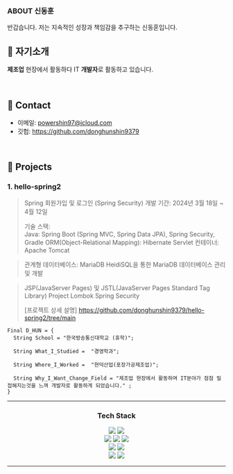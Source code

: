 
### ABOUT 신동훈
반갑습니다. 저는 지속적인 성장과 책임감을 추구하는 신동훈입니다. 
</br>

## :pushpin: 자기소개
**제조업** 현장에서 활동하다 IT **개발자**로 활동하고 있습니다.

</br>

## :pushpin: Contact
- 이메일: powershin97@icloud.com
- 깃헙: https://github.com/donghunshin9379

</br>

## :pushpin: Projects
### 1. hello-spring2
> Spring 회원가입 및 로그인 (Spring Security)
>개발 기간: 2024년 3월 18일 ~ 4월 12일
>
>기술 스택:  
> Java: Spring Boot (Spring MVC, Spring Data JPA), Spring Security, Gradle
> ORM(Object-Relational Mapping): Hibernate
> Servlet 컨테이너: Apache Tomcat

> 관계형 데이터베이스: MariaDB
> HeidiSQL을 통한 MariaDB 데이터베이스 관리 및 개발

> JSP(JavaServer Pages) 및 JSTL(JavaServer Pages Standard Tag Library)
> Project Lombok
> Spring Security
> 
>[프로젝트 상세 설명] https://github.com/donghunshin9379/hello-spring2/tree/main






```
Final D_HUN = {
  String School = "한국방송통신대학교 (휴학)";

  String What_I_Studied =  "경영학과";

  String Where_I_Worked =  "현덕산업(포장가공제조업)";

  String Why_I_Want_Change_Field = "제조업 현장에서 활동하며 IT분야가 점점 밀접해지는것을 느껴 개발자로 활동하게 되었습니다." ;
}
```

<hr>
<div align="center">
    <h3>Tech Stack</h3>
</div>
<div align="center">
    <p>
        <img src="https://img.shields.io/badge/Java-007396?style=flat&logo=Java&logoColor=white" />
        <img src="https://img.shields.io/badge/JavaScript-F7DF1E?style=flat&logo=JavaScript&logoColor=white" />
        <br>
        <img src="https://img.shields.io/badge/HTML5-E34F26?style=flat&logo=HTML5&logoColor=white" />
	    <img src="https://img.shields.io/badge/CSS-1572B6?style=flat&logo=CSS&logoColor=white" />
        <img src="https://img.shields.io/badge/jQuery-0769AD?style=flat&logo=jQuery&logoColor=white" />
        <br>
        <img src="https://img.shields.io/badge/Spring-6DB33F?style=flat&logo=Spring&logoColor=white" />
        <img src="https://img.shields.io/badge/apache tomcat-F8DC75?style=for-the-badge&logo=apachetomcat&logoColor=white">
        <br>
        <img src="https://img.shields.io/badge/oracle-F80000?style=for-the-badge&logo=oracle&logoColor=white">
        <img src="https://img.shields.io/badge/MyBatis-bf0603?style=flat&logo=Java&logoColor=white" />
    </p>
</div>
<hr>    
